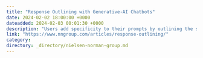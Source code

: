 ```yaml
---
title: "Response Outlining with Generative-AI Chatbots"
date: 2024-02-02 18:00:00 +0000
dateadded: 2024-02-03 00:01:30 +0000
description: "Users add specificity to their prompts by outlining the structure of the desired response."
link: "https://www.nngroup.com/articles/response-outlining/"
category:
directory: _directory/nielsen-norman-group.md
---
```

